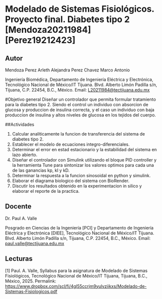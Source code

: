 # Modelado de Sistemas Fisiológicos. Proyecto final. Diabetes tipo 2 [Mendoza20211984] [Perez19212423]

## Autor
Mendoza Perez Arleth Alejandra 
Perez Chavez Marco Antonio

Ingeniería Biomédica, Departamento de Ingeniería Eléctrica y Electrónica, Tecnológico Nacional de México/IT Tijuana. Blvd. Alberto Limón Padilla s/n, Tijuana, C.P. 22454, B.C., México. Email: L20211984@tectijuana.edu.mx

#Objetivo general
Diseñar un controlador que permita formular tratamiento para la diabetes tipo 2. Siendo el control un individuo con absorcion de glucosa y produccion de insulina correcta, y el caso un individuo con baja produccion de insulina y altos niveles de glucosa en los tejidos del cuerpo.

##Actividades
1. Calcular analiticamente la funcion de transferencia del sistema de diabetes tipo 2.
2. Establecer el modelo de ecuaciones integro-diferenciales.
3. Determinar el error en estad estacionario y la estabilidad del sistema en lazo abierto.
4. Diseñar el controlador con Simulink utilizando el bloque PID controller y la herramienta Tune para sintonizar los valores optimos para cada una de las ganancias kp, kI y kD.
7. Determinar la respuesta a la funcion sinosoidal en python y simulink.
8. Elaborar el diagrama biologico del sistema con BioRender.
9. Discutir los resultados obtenido en la experimentacion in silico y elaborar el reporte de la practica. 


## Docente
Dr. Paul A. Valle

Posgrado en Ciencias de la Ingeniería [PCI] y Departamento de Ingeniería Eléctrica y Electrónica [DIEE], Tecnológico Nacional de México/IT Tijuana. Blvd. Alberto Limón Padilla s/n, Tijuana, C.P. 22454, B.C., México. Email: paul.valle@tectijuana.edu.mx

## Lecturas
[1] Paul. A. Valle, Syllabus para la asignatura de Modelado de Sistemas Fisiológicos, Tecnológico Nacional de México/IT Tijuana, Tijuana, B.C., México, 2025. Permalink: https://www.dropbox.com/scl/fi/4gl55ccrjm9yulvziikxs/Modelado-de-Sistemas-Fisiologicos.pdf
